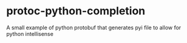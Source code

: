 # protoc-python-completion

A small example of python protobuf that generates pyi file
to allow for python intellisense
